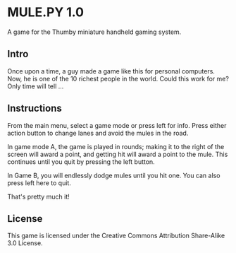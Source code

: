 # MULE.PY 1.0
A game for the Thumby miniature handheld gaming system.

## Intro
Once upon a time, a guy made a game like this for personal computers.
Now, he is one of the 10 richest people in the world.
Could this work for me? Only time will tell ...

## Instructions
From the main menu, select a game mode or press left for info.
Press either action button to change lanes and avoid the mules in the road.

In game mode A, the game is played in rounds; making it to the right of the screen will award a point, and getting hit will award a point to the mule. This continues until you quit by pressing the left button.

In Game B, you will endlessly dodge mules until you hit one. You can also press left here to quit.

That's pretty much it!

## License
This game is licensed under the Creative Commons Attribution Share-Alike 3.0 License.
